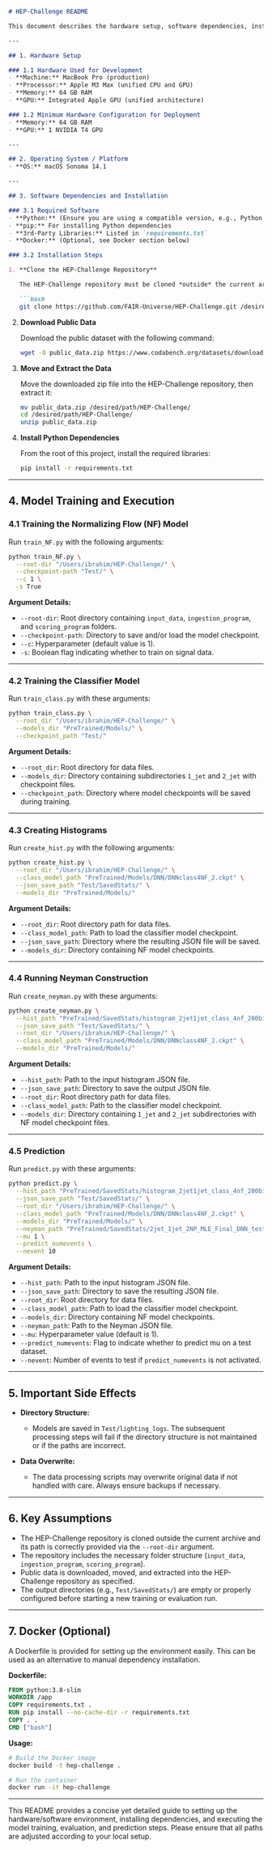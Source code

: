 ```markdown
# HEP-Challenge README

This document describes the hardware setup, software dependencies, installation steps, and instructions for training, evaluating, and predicting with the HEP-Challenge models. Please read carefully to ensure the correct environment and file structure.

---

## 1. Hardware Setup

### 1.1 Hardware Used for Development
- **Machine:** MacBook Pro (production)
- **Processor:** Apple M3 Max (unified CPU and GPU)
- **Memory:** 64 GB RAM
- **GPU:** Integrated Apple GPU (unified architecture)

### 1.2 Minimum Hardware Configuration for Deployment
- **Memory:** 64 GB RAM
- **GPU:** 1 NVIDIA T4 GPU

---

## 2. Operating System / Platform
- **OS:** macOS Sonoma 14.1

---

## 3. Software Dependencies and Installation

### 3.1 Required Software
- **Python:** (Ensure you are using a compatible version, e.g., Python 3.8+)
- **pip:** For installing Python dependencies
- **3rd-Party Libraries:** Listed in `requirements.txt`  
- **Docker:** (Optional, see Docker section below)

### 3.2 Installation Steps

1. **Clone the HEP-Challenge Repository**

   The HEP-Challenge repository must be cloned *outside* the current archive. Replace `/desired/path/HEP-Challenge/` with your preferred directory.

   ```bash
   git clone https://github.com/FAIR-Universe/HEP-Challenge.git /desired/path/HEP-Challenge/
   ```

2. **Download Public Data**

   Download the public dataset with the following command:

   ```bash
   wget -O public_data.zip https://www.codabench.org/datasets/download/b9e59d0a-4db3-4da4-b1f8-3f609d1835b2/
   ```

3. **Move and Extract the Data**

   Move the downloaded zip file into the HEP-Challenge repository, then extract it:

   ```bash
   mv public_data.zip /desired/path/HEP-Challenge/
   cd /desired/path/HEP-Challenge/
   unzip public_data.zip
   ```

4. **Install Python Dependencies**

   From the root of this project, install the required libraries:

   ```bash
   pip install -r requirements.txt
   ```

---

## 4. Model Training and Execution

### 4.1 Training the Normalizing Flow (NF) Model

Run `train_NF.py` with the following arguments:

```bash
python train_NF.py \
  --root-dir "/Users/ibrahim/HEP-Challenge/" \
  --checkpoint-path "Test/" \
  --c 1 \
  -s True
```

**Argument Details:**
- `--root-dir`: Root directory containing `input_data`, `ingestion_program`, and `scoring_program` folders.
- `--checkpoint-path`: Directory to save and/or load the model checkpoint.
- `--c`: Hyperparameter (default value is 1).
- `-s`: Boolean flag indicating whether to train on signal data.

---

### 4.2 Training the Classifier Model

Run `train_class.py` with these arguments:

```bash
python train_class.py \
  --root_dir "/Users/ibrahim/HEP-Challenge/" \
  --models_dir "PreTrained/Models/" \
  --checkpoint_path "Test/"
```

**Argument Details:**
- `--root_dir`: Root directory for data files.
- `--models_dir`: Directory containing subdirectories `1_jet` and `2_jet` with checkpoint files.
- `--checkpoint_path`: Directory where model checkpoints will be saved during training.

---

### 4.3 Creating Histograms

Run `create_hist.py` with the following arguments:

```bash
python create_hist.py \
  --root_dir "/Users/ibrahim/HEP-Challenge/" \
  --class_model_path "PreTrained/Models/DNN/DNNclass4NF_2.ckpt" \
  --json_save_path "Test/SavedStats/" \
  --models_dir "PreTrained/Models/"
```

**Argument Details:**
- `--root_dir`: Root directory path for data files.
- `--class_model_path`: Path to load the classifier model checkpoint.
- `--json_save_path`: Directory where the resulting JSON file will be saved.
- `--models_dir`: Directory containing NF model checkpoints.

---

### 4.4 Running Neyman Construction

Run `create_neyman.py` with these arguments:

```bash
python create_neyman.py \
  --hist_path "PreTrained/SavedStats/histogram_2jet1jet_class_4nf_200bins.json" \
  --json_save_path "Test/SavedStats/" \
  --root_dir "/Users/ibrahim/HEP-Challenge/" \
  --class_model_path "PreTrained/Models/DNN/DNNclass4NF_2.ckpt" \
  --models_dir "PreTrained/Models/"
```

**Argument Details:**
- `--hist_path`: Path to the input histogram JSON file.
- `--json_save_path`: Directory to save the output JSON file.
- `--root_dir`: Root directory path for data files.
- `--class_model_path`: Path to the classifier model checkpoint.
- `--models_dir`: Directory containing `1_jet` and `2_jet` subdirectories with NF model checkpoint files.

---

### 4.5 Prediction

Run `predict.py` with these arguments:

```bash
python predict.py \
  --hist_path "PreTrained/SavedStats/histogram_2jet1jet_class_4nf_200bins.json" \
  --json_save_path "Test/SavedStats/" \
  --root_dir "/Users/ibrahim/HEP-Challenge/" \
  --class_model_path "PreTrained/Models/DNN/DNNclass4NF_2.ckpt" \
  --models_dir "PreTrained/Models/" \
  --neyman_path "PreTrained/SavedStats/2jet_1jet_2NP_MLE_Final_DNN_test_4NF_200.json" \
  --mu 1 \
  --predict_numevents \
  --nevent 10
```

**Argument Details:**
- `--hist_path`: Path to the input histogram JSON file.
- `--json_save_path`: Directory to save the resulting JSON file.
- `--root_dir`: Root directory for data files.
- `--class_model_path`: Path to load the classifier model checkpoint.
- `--models_dir`: Directory containing NF model checkpoints.
- `--neyman_path`: Path to the Neyman JSON file.
- `--mu`: Hyperparameter value (default is 1).
- `--predict_numevents`: Flag to indicate whether to predict mu on a test dataset.
- `--nevent`: Number of events to test if `predict_numevents` is not activated.

---

## 5. Important Side Effects

- **Directory Structure:**  
  - Models are saved in `Test/lighting_logs`. The subsequent processing steps will fail if the directory structure is not maintained or if the paths are incorrect.
  
- **Data Overwrite:**  
  - The data processing scripts may overwrite original data if not handled with care. Always ensure backups if necessary.

---

## 6. Key Assumptions

- The HEP-Challenge repository is cloned outside the current archive and its path is correctly provided via the `--root-dir` argument.
- The repository includes the necessary folder structure (`input_data`, `ingestion_program`, `scoring_program`).
- Public data is downloaded, moved, and extracted into the HEP-Challenge repository as specified.
- The output directories (e.g., `Test/SavedStats/`) are empty or properly configured before starting a new training or evaluation run.

---

## 7. Docker (Optional)

A Dockerfile is provided for setting up the environment easily. This can be used as an alternative to manual dependency installation.

**Dockerfile:**

```dockerfile
FROM python:3.8-slim
WORKDIR /app
COPY requirements.txt .
RUN pip install --no-cache-dir -r requirements.txt
COPY . .
CMD ["bash"]
```

**Usage:**

```bash
# Build the Docker image
docker build -t hep-challenge .

# Run the container
docker run -it hep-challenge
```

---

This README provides a concise yet detailed guide to setting up the hardware/software environment, installing dependencies, and executing the model training, evaluation, and prediction steps. Please ensure that all paths are adjusted according to your local setup.
```
